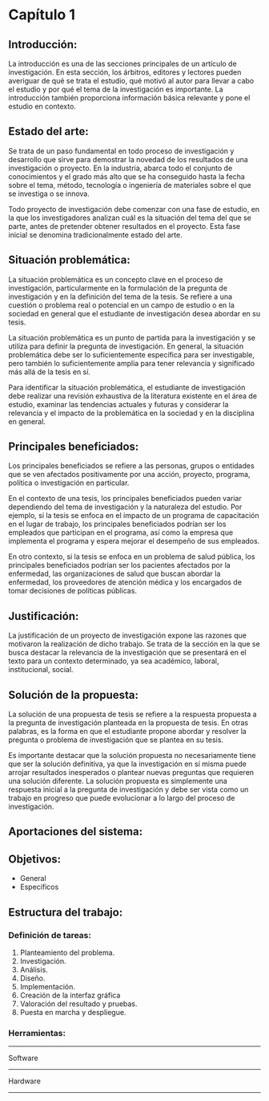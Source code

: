 # Capítulo 1

## Introducción:
La introducción es una de las secciones principales de un artículo de investigación. En esta sección, los árbitros, editores y lectores pueden averiguar de qué se trata el estudio, qué motivó al autor para llevar a cabo el estudio y por qué el tema de la investigación es importante. La introducción también proporciona información básica relevante y pone el estudio en contexto.

## Estado del arte:
Se trata de un paso fundamental en todo proceso de investigación y desarrollo que sirve para demostrar la novedad de los resultados de una investigación o proyecto. En la industria, abarca todo el conjunto de conocimientos y el grado más alto que se ha conseguido hasta la fecha sobre el tema, método, tecnología o ingeniería de materiales sobre el que se investiga o se innova.

Todo proyecto de investigación debe comenzar con una fase de estudio, en la que los investigadores analizan cuál es la situación del tema del que se parte, antes de pretender obtener resultados en el proyecto. Esta fase inicial se denomina tradicionalmente estado del arte.

## Situación problemática:
La situación problemática es un concepto clave en el proceso de investigación, particularmente en la formulación de la pregunta de investigación y en la definición del tema de la tesis. Se refiere a una cuestión o problema real o potencial en un campo de estudio o en la sociedad en general que el estudiante de investigación desea abordar en su tesis.

La situación problemática es un punto de partida para la investigación y se utiliza para definir la pregunta de investigación. En general, la situación problemática debe ser lo suficientemente específica para ser investigable, pero también lo suficientemente amplia para tener relevancia y significado más allá de la tesis en sí.

Para identificar la situación problemática, el estudiante de investigación debe realizar una revisión exhaustiva de la literatura existente en el área de estudio, examinar las tendencias actuales y futuras y considerar la relevancia y el impacto de la problemática en la sociedad y en la disciplina en general.

## Principales beneficiados:
Los principales beneficiados se refiere a las personas, grupos o entidades que se ven afectados positivamente por una acción, proyecto, programa, política o investigación en particular.

En el contexto de una tesis, los principales beneficiados pueden variar dependiendo del tema de investigación y la naturaleza del estudio. Por ejemplo, si la tesis se enfoca en el impacto de un programa de capacitación en el lugar de trabajo, los principales beneficiados podrían ser los empleados que participan en el programa, así como la empresa que implementa el programa y espera mejorar el desempeño de sus empleados.

En otro contexto, si la tesis se enfoca en un problema de salud pública, los principales beneficiados podrían ser los pacientes afectados por la enfermedad, las organizaciones de salud que buscan abordar la enfermedad, los proveedores de atención médica y los encargados de tomar decisiones de políticas públicas.

## Justificación:
La justificación de un proyecto de investigación expone las razones que motivaron la realización de dicho trabajo. Se trata de la sección en la que se busca destacar la relevancia de la investigación que se presentará en el texto para un contexto determinado, ya sea académico, laboral, institucional, social.

## Solución de la propuesta:
La solución de una propuesta de tesis se refiere a la respuesta propuesta a la pregunta de investigación planteada en la propuesta de tesis. En otras palabras, es la forma en que el estudiante propone abordar y resolver la pregunta o problema de investigación que se plantea en su tesis.

Es importante destacar que la solución propuesta no necesariamente tiene que ser la solución definitiva, ya que la investigación en sí misma puede arrojar resultados inesperados o plantear nuevas preguntas que requieren una solución diferente. La solución propuesta es simplemente una respuesta inicial a la pregunta de investigación y debe ser vista como un trabajo en progreso que puede evolucionar a lo largo del proceso de investigación.

## Aportaciones del sistema:

## Objetivos:
- General
- Especificos

## Estructura del trabajo:
### Definición de tareas:
1. Planteamiento del problema.
2. Investigación.
3. Análisis. 
4. Diseño.
5. Implementación.
6. Creación de la interfaz gráfica
7. Valoración del resultado y pruebas.
8. Puesta en marcha y despliegue.

### Herramientas:

***
Software
***
Hardware
***
